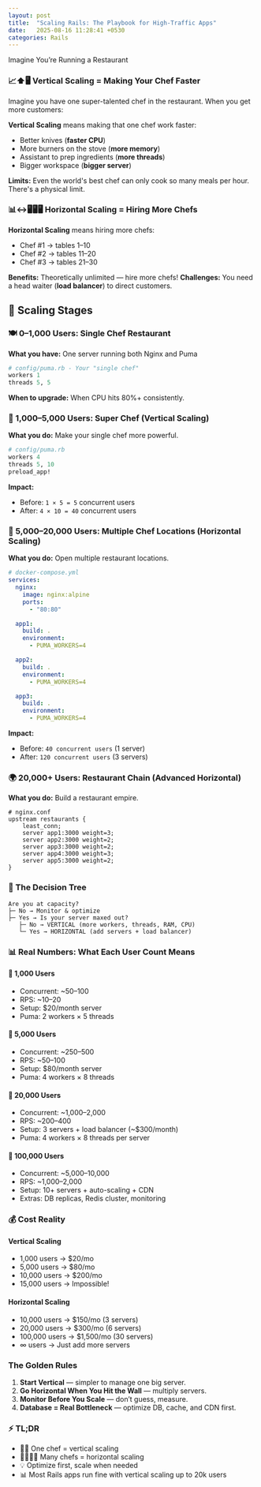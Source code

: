 ```yaml
---
layout: post
title:  "Scaling Rails: The Playbook for High-Traffic Apps"
date:   2025-08-16 11:28:41 +0530
categories: Rails
---
```


Imagine You’re Running a Restaurant

### 📈⬆️🖥️ Vertical Scaling = Making Your Chef Faster

Imagine you have one super-talented chef in the restaurant. When you get more customers:

**Vertical Scaling** means making that one chef work faster:
- Better knives (**faster CPU**)
- More burners on the stove (**more memory**)
- Assistant to prep ingredients (**more threads**)
- Bigger workspace (**bigger server**)

**Limits:** Even the world's best chef can only cook so many meals per hour. There's a physical limit.

### 📊↔️🖥️🖥️🖥️ Horizontal Scaling = Hiring More Chefs

**Horizontal Scaling** means hiring more chefs:
- Chef #1 → tables 1–10
- Chef #2 → tables 11–20
- Chef #3 → tables 21–30

**Benefits:** Theoretically unlimited — hire more chefs!
**Challenges:** You need a head waiter (**load balancer**) to direct customers.

## 👥 Scaling Stages

### 🍽️ 0–1,000 Users: Single Chef Restaurant

**What you have:** One server running both Nginx and Puma

```ruby
# config/puma.rb - Your "single chef"
workers 1
threads 5, 5
```

**When to upgrade:** When CPU hits 80%+ consistently.

### 💪 1,000–5,000 Users: Super Chef (Vertical Scaling)

**What you do:** Make your single chef more powerful.

```ruby
# config/puma.rb
workers 4
threads 5, 10
preload_app!
```

**Impact:**

* Before: `1 × 5 = 5` concurrent users
* After: `4 × 10 = 40` concurrent users

### 🏢 5,000–20,000 Users: Multiple Chef Locations (Horizontal Scaling)

**What you do:** Open multiple restaurant locations.

```yaml
# docker-compose.yml
services:
  nginx:
    image: nginx:alpine
    ports:
      - "80:80"

  app1:
    build: .
    environment:
      - PUMA_WORKERS=4

  app2:
    build: .
    environment:
      - PUMA_WORKERS=4

  app3:
    build: .
    environment:
      - PUMA_WORKERS=4
```

**Impact:**

* Before: `40 concurrent users` (1 server)
* After: `120 concurrent users` (3 servers)

### 🌍 20,000+ Users: Restaurant Chain (Advanced Horizontal)

**What you do:** Build a restaurant empire.

```nginx
# nginx.conf
upstream restaurants {
    least_conn;
    server app1:3000 weight=3;
    server app2:3000 weight=2;
    server app3:3000 weight=2;
    server app4:3000 weight=3;
    server app5:3000 weight=2;
}
```

### 🌳 The Decision Tree

```
Are you at capacity?
├─ No → Monitor & optimize
├─ Yes → Is your server maxed out?
   ├─ No → VERTICAL (more workers, threads, RAM, CPU)
   └─ Yes → HORIZONTAL (add servers + load balancer)
```

### 📊 Real Numbers: What Each User Count Means

#### 👥 1,000 Users

* Concurrent: \~50–100
* RPS: \~10–20
* Setup: \$20/month server
* Puma: 2 workers × 5 threads

#### 👥 5,000 Users

* Concurrent: \~250–500
* RPS: \~50–100
* Setup: \$80/month server
* Puma: 4 workers × 8 threads

#### 👥 20,000 Users

* Concurrent: \~1,000–2,000
* RPS: \~200–400
* Setup: 3 servers + load balancer (\~\$300/month)
* Puma: 4 workers × 8 threads per server

#### 👥 100,000 Users

* Concurrent: \~5,000–10,000
* RPS: \~1,000–2,000
* Setup: 10+ servers + auto-scaling + CDN
* Extras: DB replicas, Redis cluster, monitoring

### 💰 Cost Reality

#### Vertical Scaling

* 1,000 users → \$20/mo
* 5,000 users → \$80/mo
* 10,000 users → \$200/mo
* 15,000 users → Impossible!

#### Horizontal Scaling

* 10,000 users → \$150/mo (3 servers)
* 20,000 users → \$300/mo (6 servers)
* 100,000 users → \$1,500/mo (30 servers)
* ∞ users → Just add more servers

### The Golden Rules

1. **Start Vertical** — simpler to manage one big server.
2. **Go Horizontal When You Hit the Wall** — multiply servers.
3. **Monitor Before You Scale** — don’t guess, measure.
4. **Database = Real Bottleneck** — optimize DB, cache, and CDN first.

### ⚡ TL;DR

* 🧑‍🍳 One chef = vertical scaling
* 👨‍🍳👩‍🍳 Many chefs = horizontal scaling
* 💡 Optimize first, scale when needed
* 📊 Most Rails apps run fine with vertical scaling up to 20k users
